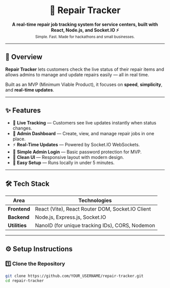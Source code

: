 <h1 align="center">🔧 Repair Tracker</h1>
<p align="center">
  <b>A real-time repair job tracking system for service centers, built with React, Node.js, and Socket.IO ⚡</b><br/>
  <sub>Simple. Fast. Made for hackathons and small businesses.</sub>
</p>

---

## 🌟 Overview

**Repair Tracker** lets customers check the live status of their repair items and allows admins to manage and update repairs easily — all in real time.

Built as an MVP (Minimum Viable Product), it focuses on **speed**, **simplicity**, and **real-time updates**.

---

## ✨ Features

- 🔁 **Live Tracking** — Customers see live updates instantly when status changes.  
- 🧰 **Admin Dashboard** — Create, view, and manage repair jobs in one place.  
- ⚡ **Real-Time Updates** — Powered by Socket.IO WebSockets.  
- 🔐 **Simple Admin Login** — Basic password protection for MVP.  
- 🎨 **Clean UI** — Responsive layout with modern design.  
- 🚀 **Easy Setup** — Runs locally in under 5 minutes.

---

## 🛠️ Tech Stack

| Area | Technologies |
|------|---------------|
| **Frontend** | React (Vite), React Router DOM, Socket.IO Client |
| **Backend** | Node.js, Express.js, Socket.IO |
| **Utilities** | NanoID (for unique tracking IDs), CORS, Nodemon |

---

## ⚙️ Setup Instructions

### 1️⃣ Clone the Repository
```bash
git clone https://github.com/YOUR_USERNAME/repair-tracker.git
cd repair-tracker
